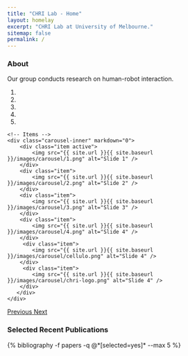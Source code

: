 ```yaml
---
title: "CHRI Lab - Home"
layout: homelay
excerpt: "CHRI Lab at University of Melbourne."
sitemap: false
permalink: /
---
```


<h3> About </h3>

<div>

Our group conducts research on human-robot interaction.

</div>

<div markdown="0" id="carousel" class="carousel slide" data-ride="carousel" data-interval="4000" data-pause="hover" >
    <!-- Menu -->
    <ol class="carousel-indicators">
        <li data-target="#carousel" data-slide-to="0" class="active"></li>
        <li data-target="#carousel" data-slide-to="1"></li>
        <li data-target="#carousel" data-slide-to="2"></li>
        <li data-target="#carousel" data-slide-to="3"></li>
        <li data-target="#carousel" data-slide-to="4"></li>
    </ol>

    <!-- Items -->
    <div class="carousel-inner" markdown="0">
        <div class="item active">
            <img src="{{ site.url }}{{ site.baseurl }}/images/carousel/1.png" alt="Slide 1" />
        </div>
        <div class="item">
            <img src="{{ site.url }}{{ site.baseurl }}/images/carousel/2.png" alt="Slide 2" />
        </div>
        <div class="item">
            <img src="{{ site.url }}{{ site.baseurl }}/images/carousel/3.png" alt="Slide 3" />
        </div>
        <div class="item">
            <img src="{{ site.url }}{{ site.baseurl }}/images/carousel/4.png" alt="Slide 4" />
        </div>
         <div class="item">
            <img src="{{ site.url }}{{ site.baseurl }}/images/carousel/cellulo.png" alt="Slide 4" />
        </div>
         <div class="item">
            <img src="{{ site.url }}{{ site.baseurl }}/images/carousel/chri-logo.png" alt="Slide 4" />
        </div>
       </div>
    </div>
  <a class="left carousel-control" href="#carousel" role="button" data-slide="prev">
    <span class="glyphicon glyphicon-chevron-left" aria-hidden="true"></span>
    <span class="sr-only">Previous</span>
  </a>
  <a class="right carousel-control" href="#carousel" role="button" data-slide="next">
    <span class="glyphicon glyphicon-chevron-right" aria-hidden="true"></span>
    <span class="sr-only">Next</span>
  </a>

<!--
<h3> Recent Papers </h3>

<div class="publications">
{% comment %}
{% bibliography -f papers --max 5 %}
{% endcomment %}
</div>
-->

<h3> Selected Recent Publications </h3>

<div class="publications">
{% bibliography -f papers -q @*[selected=yes]* --max 5 %}
</div>
